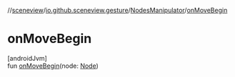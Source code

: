 //[sceneview](../../../index.md)/[io.github.sceneview.gesture](../index.md)/[NodesManipulator](index.md)/[onMoveBegin](on-move-begin.md)

# onMoveBegin

[androidJvm]\
fun [onMoveBegin](on-move-begin.md)(node: [Node](../../io.github.sceneview.nodes/-node/index.md))

